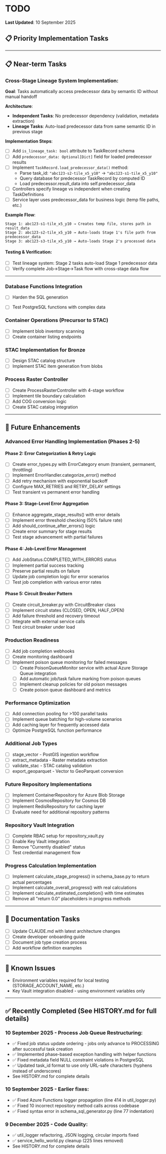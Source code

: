 # TODO

**Last Updated**: 10 September 2025

## 📋 Priority Implementation Tasks

---

## 📋 Near-term Tasks

### Cross-Stage Lineage System Implementation:
**Goal**: Tasks automatically access predecessor data by semantic ID without manual handoff

**Architecture**:
- **Independent Tasks**: No predecessor dependency (validation, metadata extraction)  
- **Lineage Tasks**: Auto-load predecessor data from same semantic ID in previous stage

**Implementation Steps**:
- [ ] Add `is_lineage_task: bool` attribute to TaskRecord schema
- [ ] Add `predecessor_data: Optional[Dict]` field for loaded predecessor results
- [ ] Implement `TaskRecord.load_predecessor_data()` method:
  - Parse task_id: `"abc123-s2-tile_x5_y10"` → `"abc123-s1-tile_x5_y10"`
  - Query database for predecessor TaskRecord by computed ID
  - Load predecessor.result_data into self.predecessor_data
- [ ] Controllers specify lineage vs independent when creating TaskDefinitions
- [ ] Service layer uses predecessor_data for business logic (temp file paths, etc.)

**Example Flow**:
```
Stage 1: abc123-s1-tile_x5_y10 → Creates temp file, stores path in result_data
Stage 2: abc123-s2-tile_x5_y10 → Auto-loads Stage 1's file path from predecessor_data  
Stage 3: abc123-s3-tile_x5_y10 → Auto-loads Stage 2's processed data
```

#### Testing & Verification:
- [ ] Test lineage system: Stage 2 tasks auto-load Stage 1 predecessor data
- [ ] Verify complete Job→Stage→Task flow with cross-stage data flow

---

### Database Functions Integration
- [ ] Harden the SQL generation 
- [ ] Test PostgreSQL functions with complex data


### Container Operations (Precursor to STAC)
- [ ] Implement blob inventory scanning
- [ ] Create container listing endpoints

### STAC Implementation for Bronze
- [ ] Design STAC catalog structure
- [ ] Implement STAC item generation from blobs

### Process Raster Controller
- [ ] Create ProcessRasterController with 4-stage workflow
- [ ] Implement tile boundary calculation
- [ ] Add COG conversion logic
- [ ] Create STAC catalog integration

---

## 🔮 Future Enhancements

### Advanced Error Handling Implementation (Phases 2-5)

#### Phase 2: Error Categorization & Retry Logic
- [ ] Create error_types.py with ErrorCategory enum (transient, permanent, throttling)
- [ ] Implement ErrorHandler.categorize_error() method
- [ ] Add retry mechanism with exponential backoff
- [ ] Configure MAX_RETRIES and RETRY_DELAY settings
- [ ] Test transient vs permanent error handling

#### Phase 3: Stage-Level Error Aggregation
- [ ] Enhance aggregate_stage_results() with error details
- [ ] Implement error threshold checking (50% failure rate)
- [ ] Add should_continue_after_errors() logic
- [ ] Create error summary for stage results
- [ ] Test stage advancement with partial failures

#### Phase 4: Job-Level Error Management
- [ ] Add JobStatus.COMPLETED_WITH_ERRORS status
- [ ] Implement partial success tracking
- [ ] Preserve partial results on failure
- [ ] Update job completion logic for error scenarios
- [ ] Test job completion with various error rates

#### Phase 5: Circuit Breaker Pattern
- [ ] Create circuit_breaker.py with CircuitBreaker class
- [ ] Implement circuit states (CLOSED, OPEN, HALF_OPEN)
- [ ] Add failure threshold and recovery timeout
- [ ] Integrate with external service calls
- [ ] Test circuit breaker under load

### Production Readiness
- [ ] Add job completion webhooks
- [ ] Create monitoring dashboard
- [ ] Implement poison queue monitoring for failed messages
  - [ ] Create PoisonQueueMonitor service with actual Azure Storage Queue integration
  - [ ] Add automatic job/task failure marking from poison queues
  - [ ] Implement cleanup policies for old poison messages
  - [ ] Create poison queue dashboard and metrics

### Performance Optimization
- [ ] Add connection pooling for >100 parallel tasks
- [ ] Implement queue batching for high-volume scenarios
- [ ] Add caching layer for frequently accessed data
- [ ] Optimize PostgreSQL function performance

### Additional Job Types
- [ ] stage_vector - PostGIS ingestion workflow
- [ ] extract_metadata - Raster metadata extraction
- [ ] validate_stac - STAC catalog validation
- [ ] export_geoparquet - Vector to GeoParquet conversion

### Future Repository Implementations
- [ ] Implement ContainerRepository for Azure Blob Storage
- [ ] Implement CosmosRepository for Cosmos DB
- [ ] Implement RedisRepository for caching layer
- [ ] Evaluate need for additional repository patterns

### Repository Vault Integration
- [ ] Complete RBAC setup for repository_vault.py
- [ ] Enable Key Vault integration
- [ ] Remove "Currently disabled" status
- [ ] Test credential management flow

### Progress Calculation Implementation
- [ ] Implement calculate_stage_progress() in schema_base.py to return actual percentages
- [ ] Implement calculate_overall_progress() with real calculations
- [ ] Implement calculate_estimated_completion() with time estimates
- [ ] Remove all "return 0.0" placeholders in progress methods

---

## 📝 Documentation Tasks

- [ ] Update CLAUDE.md with latest architecture changes
- [ ] Create developer onboarding guide
- [ ] Document job type creation process
- [ ] Add workflow definition examples

---

## 🐛 Known Issues

- Environment variables required for local testing (STORAGE_ACCOUNT_NAME, etc.)
- Key Vault integration disabled - using environment variables only

---

## ✅ Recently Completed (See HISTORY.md for full details)

### 10 September 2025 - Process Job Queue Restructuring:
- ✅ Fixed job status update ordering - jobs only advance to PROCESSING after successful task creation
- ✅ Implemented phase-based exception handling with helper functions  
- ✅ Fixed metadata field NULL constraint violations in PostgreSQL
- ✅ Updated task_id format to use only URL-safe characters (hyphens instead of underscores)
- See HISTORY.md for complete details

### 10 September 2025 - Earlier fixes:
- ✅ Fixed Azure Functions logger propagation (line 414 in util_logger.py)
- ✅ Fixed 10 incorrect repository method calls across codebase
- ✅ Fixed syntax error in schema_sql_generator.py (line 77 indentation)

### 9 December 2025 - Code Quality:
- ✅ util_logger refactoring, JSON logging, circular imports fixed
- ✅ service_hello_world.py cleanup (225 lines removed)
- See HISTORY.md for complete details